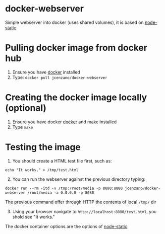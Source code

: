 # docker-webserver
Simple webserver into docker (uses shared volumes), it is based on [node-static](https://github.com/cloudhead/node-static)

# Pulling docker image from docker hub
1. Ensure you have [docker](https://www.docker.com) installed
2. Type: `docker pull jcenzano/docker-webserver`

# Creating the docker image locally (optional)
1. Ensure you have docker [docker](https://www.docker.com) and make installed
2. Type `make`

# Testing the image
1. You should create a HTML test file first, such as:
```
echo "It works." > /tmp/test.html
```
2. You can run the webserver against the previous directory typing:
```
docker run --rm -itd -v /tmp:/root/media -p 8080:8080 jcenzano/docker-webserver /root/media -a 0.0.0.0 -p 8080 
```
The previous command offer through HTTP the contents of local `/tmp/` dir

3. Using your browser navigate to `http://localhost:8080/test.html`, you shold see "It works."

The docker container options are the options of [node-static](https://github.com/cloudhead/node-static)
